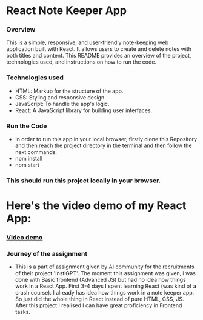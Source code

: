 # React Note Keeper App
### Overview
This is a simple, responsive, and user-friendly note-keeping web application built with React. It allows users to create and delete notes with both titles and content. This README provides an overview of the project, technologies used, and instructions on how to run the code.
### Technologies used
* HTML: Markup for the structure of the app.
* CSS: Styling and responsive design.
* JavaScript: To handle the app's logic.
* React: A JavaScript library for building user interfaces.
###   Run the Code
* In order to run this app in your local browser, firstly clone this Repository and then reach the project directory in the terminal and then follow the next commands.
* npm install
* npm start
### This should run this project locally in your browser.
# Here's the video demo of my React App:
### [Video demo](https://drive.google.com/file/d/1bEOSN3YBK1AsCi8MruYeklBNEP0eKjPy/view?usp=sharing)
### Journey of the assignment
* This is a part of assignment given by AI community for the recruitments of their project 'InstiGPT'. The moment this assignment was given, i was done with Basic frontend (Advanced JS) but had no idea how things work in a React App. First 3-4 days I spent learning React (was kind of a crash course). I already has idea how things work in a note keeper app. So just did the whole thing in React instead of pure HTML, CSS, JS.   After this project I realised I can have great proficiency in Frontend tasks. 
